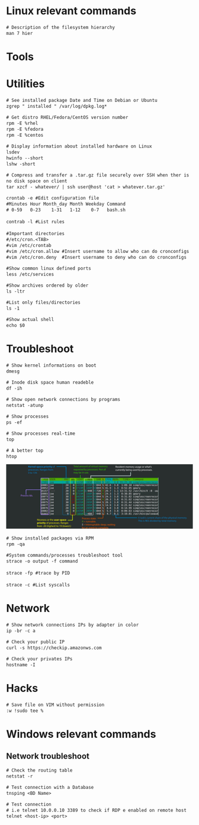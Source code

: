 # Linux relevant commands

```
# Description of the filesystem hierarchy
man 7 hier
```

# Tools 

# Utilities

```
# See installed package Date and Time on Debian or Ubuntu
zgrep " installed " /var/log/dpkg.log*
```

```
# Get distro RHEL/Fedora/CentOS version number
rpm -E %rhel
rpm -E %fedora
rpm -E %centos
```

```
# Display information about installed hardware on Linux
lsdev
hwinfo --short
lshw -short
```
```
# Compress and transfer a .tar.gz file securely over SSH when ther is no disk space on client
tar xzcf - whatever/ | ssh user@host 'cat > whatever.tar.gz'
```

```
crontab -e #Edit configuration file
#Minutes Hour Month_day Month Weekday Command
# 0-59   0-23    1-31   1-12    0-7   bash.sh

contrab -l #List rules

#Important directories 
#/etc/cron.<TAB> 
#vim /etc/crontab
#vim /etc/cron.allow #Insert username to allow who can do cronconfigs
#vim /etc/cron.deny  #Insert username to deny who can do cronconfigs
```

```
#Show common linux defined ports
less /etc/services
```

```
#Show archives ordered by older
ls -ltr
```

```
#List only files/directories
ls -1
```

```
#Show actual shell
echo $0
```

# Troubleshoot

```
# Show kernel informations on boot
dmesg
```

```
# Inode disk space human readeble
df -ih
```

```
# Show open network connections by programs 
netstat -atunp
```

```
# Show processes
ps -ef
```

```
# Show processes real-time
top
```

```
# A better top
htop
```
![htop explained](../images/htop_explained.jpeg)

```
# Show installed packages via RPM
rpm -qa
```

```
#System commands/processes troubleshoot tool
strace -o output -f command

strace -fp #trace by PID 

strace -c #List syscalls
```

# Network

```
# Show network connections IPs by adapter in color
ip -br -c a
```

```
# Check your public IP
curl -s https://checkip.amazonws.com
```

```
# Check your privates IPs
hostname -I
```

# Hacks

```
# Save file on VIM without permission
:w !sudo tee %
```

# Windows relevant commands

## Network troubleshoot

```
# Check the routing table
netstat -r
``` 

```
# Test connection with a Database
tnsping <BD Name>
```

```
# Test connection 
# i.e telnet 10.0.0.10 3389 to check if RDP e enabled on remote host 
telnet <host-ip> <port>
```

